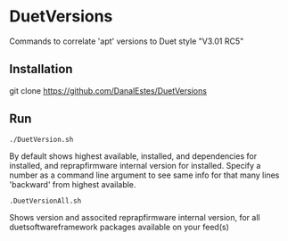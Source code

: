 # DuetVersions
Commands to correlate 'apt' versions to Duet style "V3.01 RC5"

## Installation
git clone https://github.com/DanalEstes/DuetVersions

## Run

    ./DuetVersion.sh

By default shows highest available, installed, and dependencies for installed, and reprapfirmware internal version for installed. Specify a number as a command line argument to see same info for that many lines 'backward' from highest available.

    .DuetVersionAll.sh

Shows version and associted reprapfirmware internal version, for all duetsoftwareframework packages available on your feed(s)
